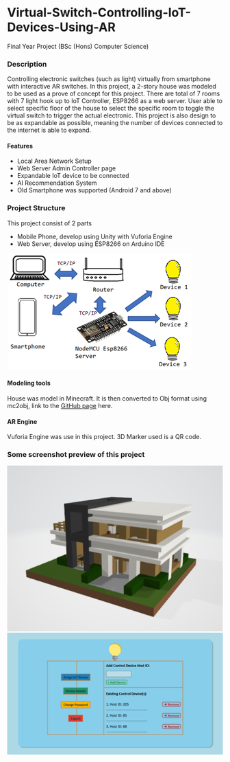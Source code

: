# Virtual-Switch-Controlling-IoT-Devices-Using-AR
Final Year Project (BSc (Hons) Computer Science)

### Description
Controlling electronic switches (such as light) virtually from smartphone with interactive AR switches.
In this project, a 2-story house was modeled to be used as a prove of concept for this project. There are total of 7 rooms with 7 light hook up to IoT Controller, ESP8266 as a web server. User able to select specific floor of the house to select the specific room to toggle the virtual switch to trigger the actual electronic.
This project is also design to be as expandable as possible, meaning the number of devices connected to the internet is able to expand.

#### Features
- Local Area Network Setup
- Web Server Admin Controller page
- Expandable IoT device to be connected
- AI Recommendation System
- Old Smartphone was supported (Android 7 and above)

### Project Structure
This project consist of 2 parts
- Mobile Phone, develop using Unity with Vuforia Engine
- Web Server, develop using ESP8266 on Arduino IDE

![Project Illustration](https://github.com/TMCheah/Virtual-Switch-Controlling-IoT-Devices-Using-AR/blob/main/Hardware%20setup.png)

#### Modeling tools
House was model in Minecraft. It is then converted to Obj format using mc2obj, link to the [GitHub page](https://github.com/jmc2obj/j-mc-2-obj) here.

#### AR Engine
Vuforia Engine was use in this project.
3D Marker used is a QR code.

### Some screenshot preview of this project
![3D view of the house use](https://github.com/TMCheah/Virtual-Switch-Controlling-IoT-Devices-Using-AR/blob/main/ProjectScreenshot/obj/House1.png)
![Web server landing page](https://github.com/TMCheah/Virtual-Switch-Controlling-IoT-Devices-Using-AR/blob/main/Screenshot/landing%20page.png)
